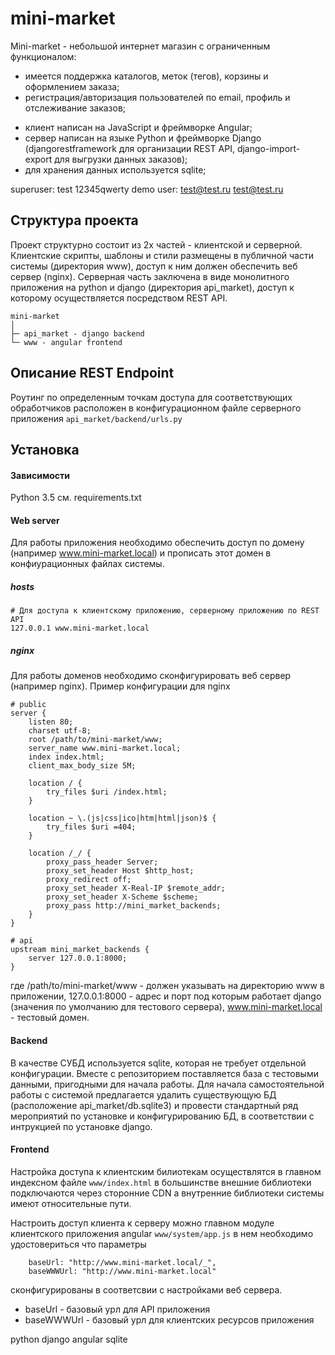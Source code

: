 mini-market
===========

Mini-market - небольшой интернет магазин с ограниченным функционалом:
* имеется поддержка каталогов, меток (тегов), корзины и оформлением заказа;
* регистрация/авторизация пользователей по email, профиль и отслеживание заказов;

- клиент написан на JavaScript и фреймворке Angular;
- сервер написан на языке Python и фреймворке Django
(djangorestframework для организации REST API, django-import-export для выгрузки данных заказов);
- для хранения данных используется sqlite;

superuser: test 12345qwerty
demo user: test@test.ru test@test.ru

Структура проекта
-----------------

Проект структурно состоит из 2х частей - клиентской и серверной.
Клиентские скрипты, шаблоны и стили размещены в публичной части системы (директория www), доступ к ним должен обеспечить веб сервер (nginx).
Серверная часть заключена в виде монолитного приложения на python и django (директория api_market), доступ к которому осуществляется посредством REST API.

```
mini-market
│
├─ api_market - django backend
└─ www - angular frontend
```

Описание REST Endpoint
----------------------

Роутинг по определенным точкам доступа для соответствующих обработчиков расположен в конфигурационном
файле серверного приложения ```api_market/backend/urls.py```

Установка
---------


#### Зависимости

Python 3.5 см. requirements.txt

#### Web server

Для работы приложения необходимо обеспечить доступ по домену (например www.mini-market.local)
и прописать этот домен в конфиурационных файлах системы.

##### hosts

    # Для доступа к клиентскому приложению, серверному приложению по REST API
    127.0.0.1 www.mini-market.local

##### nginx

Для работы доменов необходимо сконфигурировать веб сервер (например nginx).
Пример конфигурации для nginx
```
# public
server {
    listen 80;
    charset utf-8;
    root /path/to/mini-market/www;
    server_name www.mini-market.local;
    index index.html;
    client_max_body_size 5M;

    location / {
        try_files $uri /index.html;
    }

    location ~ \.(js|css|ico|htm|html|json)$ {
        try_files $uri =404;
    }

    location /_/ {
        proxy_pass_header Server;
        proxy_set_header Host $http_host;
        proxy_redirect off;
        proxy_set_header X-Real-IP $remote_addr;
        proxy_set_header X-Scheme $scheme;
        proxy_pass http://mini_market_backends;
    }
}

# api
upstream mini_market_backends {
    server 127.0.0.1:8000;
}
```

где /path/to/mini-market/www - должен указывать на директорию www в приложении,
127.0.0.1:8000 - адрес и порт под которым работает django (значения по умолчанию для тестового сервера),
www.mini-market.local - тестовый домен.


#### Backend

В качестве СУБД используется sqlite, которая не требует отдельной конфигурации. Вместе с репозиторием поставляется база с тестовыми данными,
 пригодными для начала работы. Для начала самостоятельной работы с системой предлагается удалить
 существующую БД (расположение api_market/db.sqlite3) и провести стандартный ряд мероприятий по установке и
 конфигурированию БД, в соответствии с интрукцией по установке django.


#### Frontend

Настройка доступа к клиентским билиотекам осуществлятся в главном индексном файле ```www/index.html```
в большинстве внешние библиотеки подключаются через сторонние CDN а внутренние библиотеки системы имеют относительные пути.

Настроить доступ клиента к серверу можно главном модуле клиентского приложения angular ```www/system/app.js```
в нем необходимо удостовериться что параметры

        baseUrl: "http://www.mini-market.local/_",
        baseWWWUrl: "http://www.mini-market.local"

сконфигурированы в соответсвии с настройками веб сервера.
- baseUrl - базовый урл для API приложения
- baseWWWUrl - базовый урл для клиентских ресурсов приложения


python django angular sqlite